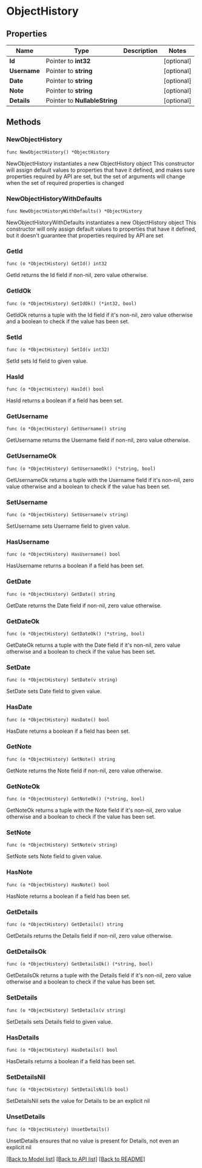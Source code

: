 # ObjectHistory

## Properties

Name | Type | Description | Notes
------------ | ------------- | ------------- | -------------
**Id** | Pointer to **int32** |  | [optional] 
**Username** | Pointer to **string** |  | [optional] 
**Date** | Pointer to **string** |  | [optional] 
**Note** | Pointer to **string** |  | [optional] 
**Details** | Pointer to **NullableString** |  | [optional] 

## Methods

### NewObjectHistory

`func NewObjectHistory() *ObjectHistory`

NewObjectHistory instantiates a new ObjectHistory object
This constructor will assign default values to properties that have it defined,
and makes sure properties required by API are set, but the set of arguments
will change when the set of required properties is changed

### NewObjectHistoryWithDefaults

`func NewObjectHistoryWithDefaults() *ObjectHistory`

NewObjectHistoryWithDefaults instantiates a new ObjectHistory object
This constructor will only assign default values to properties that have it defined,
but it doesn't guarantee that properties required by API are set

### GetId

`func (o *ObjectHistory) GetId() int32`

GetId returns the Id field if non-nil, zero value otherwise.

### GetIdOk

`func (o *ObjectHistory) GetIdOk() (*int32, bool)`

GetIdOk returns a tuple with the Id field if it's non-nil, zero value otherwise
and a boolean to check if the value has been set.

### SetId

`func (o *ObjectHistory) SetId(v int32)`

SetId sets Id field to given value.

### HasId

`func (o *ObjectHistory) HasId() bool`

HasId returns a boolean if a field has been set.

### GetUsername

`func (o *ObjectHistory) GetUsername() string`

GetUsername returns the Username field if non-nil, zero value otherwise.

### GetUsernameOk

`func (o *ObjectHistory) GetUsernameOk() (*string, bool)`

GetUsernameOk returns a tuple with the Username field if it's non-nil, zero value otherwise
and a boolean to check if the value has been set.

### SetUsername

`func (o *ObjectHistory) SetUsername(v string)`

SetUsername sets Username field to given value.

### HasUsername

`func (o *ObjectHistory) HasUsername() bool`

HasUsername returns a boolean if a field has been set.

### GetDate

`func (o *ObjectHistory) GetDate() string`

GetDate returns the Date field if non-nil, zero value otherwise.

### GetDateOk

`func (o *ObjectHistory) GetDateOk() (*string, bool)`

GetDateOk returns a tuple with the Date field if it's non-nil, zero value otherwise
and a boolean to check if the value has been set.

### SetDate

`func (o *ObjectHistory) SetDate(v string)`

SetDate sets Date field to given value.

### HasDate

`func (o *ObjectHistory) HasDate() bool`

HasDate returns a boolean if a field has been set.

### GetNote

`func (o *ObjectHistory) GetNote() string`

GetNote returns the Note field if non-nil, zero value otherwise.

### GetNoteOk

`func (o *ObjectHistory) GetNoteOk() (*string, bool)`

GetNoteOk returns a tuple with the Note field if it's non-nil, zero value otherwise
and a boolean to check if the value has been set.

### SetNote

`func (o *ObjectHistory) SetNote(v string)`

SetNote sets Note field to given value.

### HasNote

`func (o *ObjectHistory) HasNote() bool`

HasNote returns a boolean if a field has been set.

### GetDetails

`func (o *ObjectHistory) GetDetails() string`

GetDetails returns the Details field if non-nil, zero value otherwise.

### GetDetailsOk

`func (o *ObjectHistory) GetDetailsOk() (*string, bool)`

GetDetailsOk returns a tuple with the Details field if it's non-nil, zero value otherwise
and a boolean to check if the value has been set.

### SetDetails

`func (o *ObjectHistory) SetDetails(v string)`

SetDetails sets Details field to given value.

### HasDetails

`func (o *ObjectHistory) HasDetails() bool`

HasDetails returns a boolean if a field has been set.

### SetDetailsNil

`func (o *ObjectHistory) SetDetailsNil(b bool)`

 SetDetailsNil sets the value for Details to be an explicit nil

### UnsetDetails
`func (o *ObjectHistory) UnsetDetails()`

UnsetDetails ensures that no value is present for Details, not even an explicit nil

[[Back to Model list]](../README.md#documentation-for-models) [[Back to API list]](../README.md#documentation-for-api-endpoints) [[Back to README]](../README.md)


